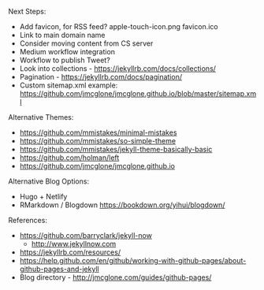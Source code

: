 Next Steps:
 * Add favicon, for RSS feed? apple-touch-icon.png favicon.ico
 * Link to main domain name
 * Consider moving content from CS server
 * Medium workflow integration
 * Workflow to publish Tweet?
 * Look into collections - https://jekyllrb.com/docs/collections/
 * Pagination - https://jekyllrb.com/docs/pagination/
 * Custom sitemap.xml example: https://github.com/jmcglone/jmcglone.github.io/blob/master/sitemap.xml

Alternative Themes:
  * https://github.com/mmistakes/minimal-mistakes
  * https://github.com/mmistakes/so-simple-theme
  * https://github.com/mmistakes/jekyll-theme-basically-basic
  * https://github.com/holman/left
  * https://github.com/jmcglone/jmcglone.github.io

Alternative Blog Options:
  * Hugo + Netlify
  * RMarkdown / Blogdown https://bookdown.org/yihui/blogdown/

References:
  * https://github.com/barryclark/jekyll-now
    * http://www.jekyllnow.com
  * https://jekyllrb.com/resources/
  * https://help.github.com/en/github/working-with-github-pages/about-github-pages-and-jekyll
  * Blog directory - http://jmcglone.com/guides/github-pages/
